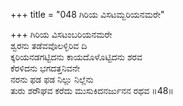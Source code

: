 +++
title = "048 ಗಿರಿಯ ವಿಸಟಮ್ಬರಿಯನಮರೇ"

+++
ಗಿರಿಯ ವಿಸಟಂಬರಿಯನಮರೇ  
ಶ್ವರನು ತಡೆವವೊಲಳ್ಳಿರಿವ ದಿ  
ಕ್ಕರಿಯನಡಗಟ್ಟಿದನು ಕಾಯದೊಳೊಟ್ಟಿದನು ಶರವ  
ಕೆರಳಿದನು ಭಗದತ್ತನಿವನೇ  
ನರನು ಫಡ ಫಡ ನಿಲ್ಲು ನಿಲ್ಲೆನು  
ತುರು ಶರೌಘವ ಕರೆದು ಮುಸುಕಿದನರ್ಜುನನ ರಥವ     ॥48॥